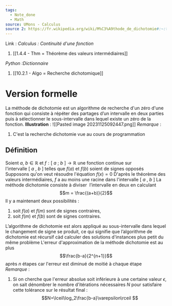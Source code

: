 ```yaml
---
tags:
  - Note_done
  - Math
source: UMons - Calculus
source 2: https://fr.wikipedia.org/wiki/M%C3%A9thode_de_dichotomie#:~:text=La%20m%C3%A9thode%20de%20dichotomie%20ou%20m%C3%A9thode%20de%20la,dans%20lequel%20existe%20un%20z%C3%A9ro%20de%20la%20fonction.
---
```


Link :
_Calculus : Continuité d'une fonction_
1. [[1.4.4 - Thm = Théorème des valeurs intermédiaires]]

_Python :Dictionnaire_
1. [[10.2.1 - Algo = Recherche dichotomique]]
# Version formelle
La méthode de dichotomie est un algorithme de recherche d'un zéro d'une fonction qui consiste à répéter des partages d’un intervalle en deux parties puis à sélectionner le sous-intervalle dans lequel existe un zéro de la fonction.
**Illustration** :
![[Pasted image 20231125092447.png]]
_Remarque_ :
1. C'est la recherche dichotomie vue au cours de programmation

## Définition
Soient $a,\ b \in \mathbb{R}$ et $f  : [\ a\ ;\ b\ ] \to \mathbb{R}$ une fonction continue sur l'intervalle $[\ a\ ,\ b\ ]$ telles que $f(a)$ et $f(b)$ soient de signes opposés
Supposons qu'on veut résoudre l'équation $f(x) = 0$ 
D'après le théorème des valeurs intermédiaires, $f$ a au moins une racine dans l'intervalle $[\ a\ ,\ b\ ]$ 
La méthode dichotomie consiste à diviser  l’intervalle en deux en calculant $$m = \frac{(a+b)}{2}$$
Il y a maintenant deux possibilités : 
1. soit $f(a)$ et $f(m)$ sont de signes contraires, 
2. soit $f(m)$ et $f(b)$ sont de signes contraires.

L’algorithme de dichotomie est alors appliqué au sous-intervalle dans lequel le changement de signe se produit, ce qui signifie que l’algorithme de dichotomie est récursif càd calculer des solutions d'instances plus petit du même problème
L'erreur d'approximation de la méthode dichotomie est au plus $$\frac{b-a}{2^{n+1}}$$ après $n$ étapes car l'erreur est diminué de moitié à chaque étape
\
_Remarque_ :
1. Si on cherche que l'erreur absolue soit inférieure à une certaine valeur $\epsilon$, on sait dénombrer le nombre d'itérations nécessaires $N$ pour satisfaire cette tolérance sur le résultat final : $$N=\lceil\log_2\frac{b-a}\varepsilon\rceil $$

